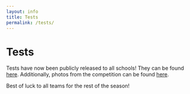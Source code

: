 ```yaml
---
layout: info
title: Tests
permalink: /tests/
---
```


# Tests

Tests have now been publicly released to all schools! They can be found [here](https://drive.google.com/open?id=13TAiWgzuwMoPwjBq3Qrd5_19HK7j3kj_). Additionally, photos from the competition can be found [here](https://drive.google.com/drive/folders/1FZvbuyaBOSFt3cJY0Ysn7mXMLduDc9iD).

Best of luck to all teams for the rest of the season!

